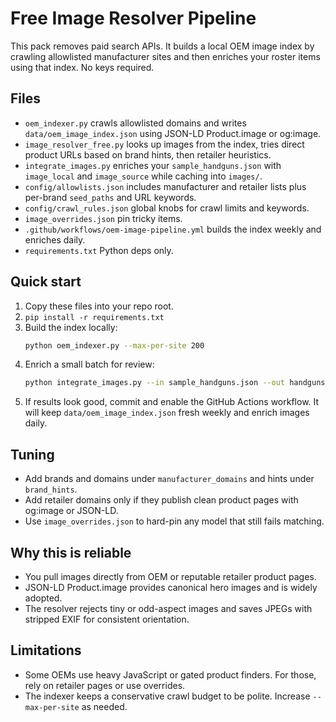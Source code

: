 # Free Image Resolver Pipeline

This pack removes paid search APIs. It builds a local OEM image index by crawling allowlisted manufacturer sites and then enriches your roster items using that index. No keys required.

## Files

- `oem_indexer.py` crawls allowlisted domains and writes `data/oem_image_index.json` using JSON-LD Product.image or og:image.
- `image_resolver_free.py` looks up images from the index, tries direct product URLs based on brand hints, then retailer heuristics.
- `integrate_images.py` enriches your `sample_handguns.json` with `image_local` and `image_source` while caching into `images/`.
- `config/allowlists.json` includes manufacturer and retailer lists plus per-brand `seed_paths` and URL keywords.
- `config/crawl_rules.json` global knobs for crawl limits and keywords.
- `image_overrides.json` pin tricky items.
- `.github/workflows/oem-image-pipeline.yml` builds the index weekly and enriches daily.
- `requirements.txt` Python deps only.

## Quick start

1. Copy these files into your repo root.
2. `pip install -r requirements.txt`
3. Build the index locally:
   ```bash
   python oem_indexer.py --max-per-site 200
   ```
4. Enrich a small batch for review:
   ```bash
   python integrate_images.py --in sample_handguns.json --out handguns_with_images.json --limit 25
   ```
5. If results look good, commit and enable the GitHub Actions workflow. It will keep `data/oem_image_index.json` fresh weekly and enrich images daily.

## Tuning

- Add brands and domains under `manufacturer_domains` and hints under `brand_hints`.
- Add retailer domains only if they publish clean product pages with og:image or JSON-LD.
- Use `image_overrides.json` to hard-pin any model that still fails matching.

## Why this is reliable

- You pull images directly from OEM or reputable retailer product pages.
- JSON-LD Product.image provides canonical hero images and is widely adopted.
- The resolver rejects tiny or odd-aspect images and saves JPEGs with stripped EXIF for consistent orientation.

## Limitations

- Some OEMs use heavy JavaScript or gated product finders. For those, rely on retailer pages or use overrides.
- The indexer keeps a conservative crawl budget to be polite. Increase `--max-per-site` as needed.

